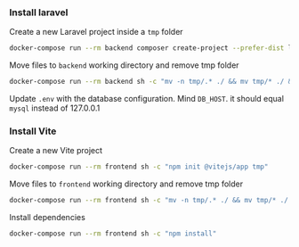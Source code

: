 ### Install laravel

Create a new Laravel project inside a `tmp` folder

```bash
docker-compose run --rm backend composer create-project --prefer-dist laravel/laravel tmp "8.*"
```

Move files to `backend` working directory and remove tmp folder

```bash
docker-compose run --rm backend sh -c "mv -n tmp/.* ./ && mv tmp/* ./ && rm -Rf tmp"
```

Update `.env` with the database configuration. Mind `DB_HOST`. it should equal `mysql` instead of 127.0.0.1


### Install Vite

Create a new Vite project

```bash
docker-compose run --rm frontend sh -c "npm init @vitejs/app tmp"
```

Move files to `frontend` working directory and remove tmp folder

```bash
docker-compose run --rm frontend sh -c "mv -n tmp/.* ./ && mv tmp/* ./ && rm -Rf tmp"
```

Install dependencies

```bash
docker-compose run --rm frontend sh -c "npm install"
```